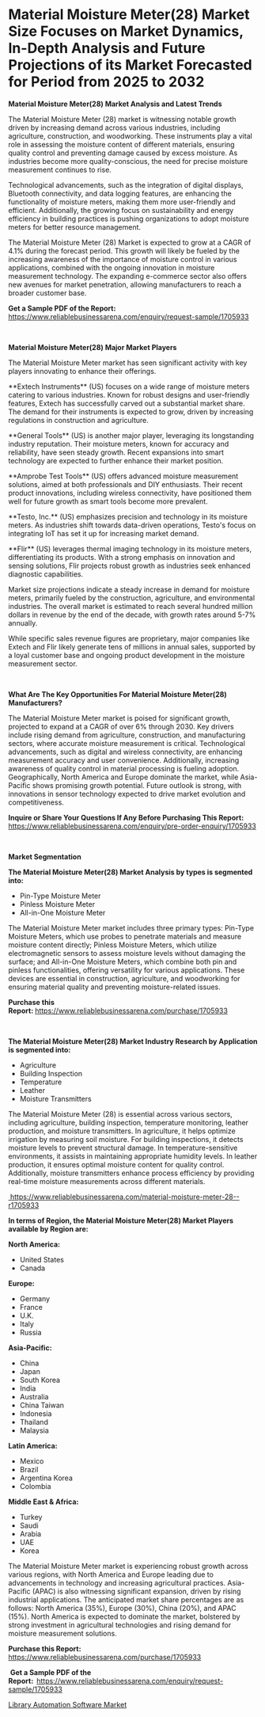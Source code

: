 <p><h1>Material Moisture Meter(28) Market Size Focuses on Market Dynamics, In-Depth Analysis and Future Projections of its Market Forecasted for Period from 2025 to 2032</h1></p><p><strong>Material Moisture Meter(28) Market Analysis and Latest Trends</strong></p>
<p><p>The Material Moisture Meter (28) market is witnessing notable growth driven by increasing demand across various industries, including agriculture, construction, and woodworking. These instruments play a vital role in assessing the moisture content of different materials, ensuring quality control and preventing damage caused by excess moisture. As industries become more quality-conscious, the need for precise moisture measurement continues to rise.</p><p>Technological advancements, such as the integration of digital displays, Bluetooth connectivity, and data logging features, are enhancing the functionality of moisture meters, making them more user-friendly and efficient. Additionally, the growing focus on sustainability and energy efficiency in building practices is pushing organizations to adopt moisture meters for better resource management.</p><p>The Material Moisture Meter (28) Market is expected to grow at a CAGR of 4.1% during the forecast period. This growth will likely be fueled by the increasing awareness of the importance of moisture control in various applications, combined with the ongoing innovation in moisture measurement technology. The expanding e-commerce sector also offers new avenues for market penetration, allowing manufacturers to reach a broader customer base.</p></p>
<p><strong>Get a Sample PDF of the Report:&nbsp;</strong> <a href="https://www.reliablebusinessarena.com/enquiry/request-sample/1705933?utm_campaign=3008&utm_medium=2&utm_source=Github&utm_content=ia&utm_term=27032025&utm_id=material-moisture-meter28">https://www.reliablebusinessarena.com/enquiry/request-sample/1705933</a></p>
<p>&nbsp;</p>
<p><strong>Material Moisture Meter(28) Major Market Players</strong></p>
<p><p>The Material Moisture Meter market has seen significant activity with key players innovating to enhance their offerings. </p><p>**Extech Instruments** (US) focuses on a wide range of moisture meters catering to various industries. Known for robust designs and user-friendly features, Extech has successfully carved out a substantial market share. The demand for their instruments is expected to grow, driven by increasing regulations in construction and agriculture.</p><p>**General Tools** (US) is another major player, leveraging its longstanding industry reputation. Their moisture meters, known for accuracy and reliability, have seen steady growth. Recent expansions into smart technology are expected to further enhance their market position.</p><p>**Amprobe Test Tools** (US) offers advanced moisture measurement solutions, aimed at both professionals and DIY enthusiasts. Their recent product innovations, including wireless connectivity, have positioned them well for future growth as smart tools become more prevalent. </p><p>**Testo, Inc.** (US) emphasizes precision and technology in its moisture meters. As industries shift towards data-driven operations, Testo's focus on integrating IoT has set it up for increasing market demand.</p><p>**Flir** (US) leverages thermal imaging technology in its moisture meters, differentiating its products. With a strong emphasis on innovation and sensing solutions, Flir projects robust growth as industries seek enhanced diagnostic capabilities.</p><p>Market size projections indicate a steady increase in demand for moisture meters, primarily fueled by the construction, agriculture, and environmental industries. The overall market is estimated to reach several hundred million dollars in revenue by the end of the decade, with growth rates around 5-7% annually.</p><p>While specific sales revenue figures are proprietary, major companies like Extech and Flir likely generate tens of millions in annual sales, supported by a loyal customer base and ongoing product development in the moisture measurement sector.</p></p>
<p>&nbsp;</p>
<p><strong>What Are The Key Opportunities For Material Moisture Meter(28) Manufacturers?</strong></p>
<p><p>The Material Moisture Meter market is poised for significant growth, projected to expand at a CAGR of over 6% through 2030. Key drivers include rising demand from agriculture, construction, and manufacturing sectors, where accurate moisture measurement is critical. Technological advancements, such as digital and wireless connectivity, are enhancing measurement accuracy and user convenience. Additionally, increasing awareness of quality control in material processing is fueling adoption. Geographically, North America and Europe dominate the market, while Asia-Pacific shows promising growth potential. Future outlook is strong, with innovations in sensor technology expected to drive market evolution and competitiveness.</p></p>
<p><strong>Inquire or Share Your Questions If Any Before Purchasing This Report:</strong> <a href="https://www.reliablebusinessarena.com/enquiry/pre-order-enquiry/1705933?utm_campaign=3008&utm_medium=2&utm_source=Github&utm_content=ia&utm_term=27032025&utm_id=material-moisture-meter28">https://www.reliablebusinessarena.com/enquiry/pre-order-enquiry/1705933</a></p>
<p>&nbsp;</p>
<p><strong>Market Segmentation</strong></p>
<p><strong>The Material Moisture Meter(28) Market Analysis by types is segmented into:</strong></p>
<p><ul><li>Pin-Type Moisture Meter</li><li>Pinless Moisture Meter</li><li>All-in-One Moisture Meter</li></ul></p>
<p><p>The Material Moisture Meter market includes three primary types: Pin-Type Moisture Meters, which use probes to penetrate materials and measure moisture content directly; Pinless Moisture Meters, which utilize electromagnetic sensors to assess moisture levels without damaging the surface; and All-in-One Moisture Meters, which combine both pin and pinless functionalities, offering versatility for various applications. These devices are essential in construction, agriculture, and woodworking for ensuring material quality and preventing moisture-related issues.</p></p>
<p><strong>Purchase this Report:&nbsp;</strong><a href="https://www.reliablebusinessarena.com/purchase/1705933?utm_campaign=3008&utm_medium=2&utm_source=Github&utm_content=ia&utm_term=27032025&utm_id=material-moisture-meter28">https://www.reliablebusinessarena.com/purchase/1705933</a></p>
<p>&nbsp;</p>
<p><strong>The Material Moisture Meter(28) Market Industry Research by Application is segmented into:</strong></p>
<p><ul><li>Agriculture</li><li>Building Inspection</li><li>Temperature</li><li>Leather</li><li>Moisture Transmitters</li></ul></p>
<p><p>The Material Moisture Meter (28) is essential across various sectors, including agriculture, building inspection, temperature monitoring, leather production, and moisture transmitters. In agriculture, it helps optimize irrigation by measuring soil moisture. For building inspections, it detects moisture levels to prevent structural damage. In temperature-sensitive environments, it assists in maintaining appropriate humidity levels. In leather production, it ensures optimal moisture content for quality control. Additionally, moisture transmitters enhance process efficiency by providing real-time moisture measurements across different materials.</p></p>
<p><a href="https://www.reliablebusinessarena.com/material-moisture-meter-28--r1705933?utm_campaign=3008&utm_medium=2&utm_source=Github&utm_content=ia&utm_term=27032025&utm_id=material-moisture-meter28">&nbsp;https://www.reliablebusinessarena.com/material-moisture-meter-28--r1705933</a></p>
<p><strong>In terms of Region, the Material Moisture Meter(28) Market Players available by Region are:</strong></p>
<p>
    <p> <strong> North America: </strong>
        <ul>
            <li>United States</li>
            <li>Canada</li>
        </ul>
        </p> 
    <p> <strong> Europe: </strong>
        <ul>
            <li>Germany</li>
            <li>France</li>
            <li>U.K.</li>
            <li>Italy</li>
            <li>Russia</li>
        </ul>
        </p> 
    <p> <strong> Asia-Pacific: </strong>
        <ul>
            <li>China</li>
            <li>Japan</li>
            <li>South Korea</li>
            <li>India</li>
            <li>Australia</li>
            <li>China Taiwan</li>
            <li>Indonesia</li>
            <li>Thailand</li>
            <li>Malaysia</li>
        </ul>
        </p> 
    <p> <strong> Latin America: </strong>
        <ul>
            <li>Mexico</li>
            <li>Brazil</li>
            <li>Argentina Korea</li>
            <li>Colombia</li>
        </ul>
        </p> 
    <p> <strong> Middle East & Africa: </strong>
        <ul>
            <li>Turkey</li>
            <li>Saudi</li>
            <li>Arabia</li>
            <li>UAE</li>
            <li>Korea</li>
        </ul>
    </p>
    </p>
<p><p>The Material Moisture Meter market is experiencing robust growth across various regions, with North America and Europe leading due to advancements in technology and increasing agricultural practices. Asia-Pacific (APAC) is also witnessing significant expansion, driven by rising industrial applications. The anticipated market share percentages are as follows: North America (35%), Europe (30%), China (20%), and APAC (15%). North America is expected to dominate the market, bolstered by strong investment in agricultural technologies and rising demand for moisture measurement solutions.</p></p>
<p><strong>Purchase this Report: </strong><a href="https://www.reliablebusinessarena.com/purchase/1705933?utm_campaign=3008&utm_medium=2&utm_source=Github&utm_content=ia&utm_term=27032025&utm_id=material-moisture-meter28">https://www.reliablebusinessarena.com/purchase/1705933</a></p>
<p>&nbsp;<strong>Get a Sample PDF of the Report:&nbsp;&nbsp;</strong><a href="https://www.reliablebusinessarena.com/enquiry/request-sample/1705933?utm_campaign=3008&utm_medium=2&utm_source=Github&utm_content=ia&utm_term=27032025&utm_id=material-moisture-meter28">https://www.reliablebusinessarena.com/enquiry/request-sample/1705933</a></p>
<p><strong></strong></p>
<p><p><a href="https://github.com/negrocybul4w/Market-Research-Report-List-1/blob/main/library-automation-software-market.md?utm_campaign=3008&utm_medium=2&utm_source=Github&utm_content=ia&utm_term=27032025&utm_id=material-moisture-meter28">Library Automation Software Market</a></p></p>